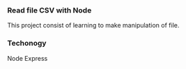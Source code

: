 ### Read file CSV with Node

This project consist of learning to make manipulation of file.

### Techonogy
Node
Express